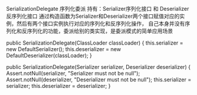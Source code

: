 SerializationDelegate 序列化委派 持有：Serializer序列化接口 和 Deserializer反序列化接口
通过构造函数为Serializer和Deserializer两个接口赋值对应的实例，然后有两个接口实例执行对应的序列化和反序列化操作，
自己本身并没有序列化和反序列化的功能，委派给别的类实现，是委派模式的简单应用场景

public SerializationDelegate(ClassLoader classLoader) {
    this.serializer = new DefaultSerializer();
    this.deserializer = new DefaultDeserializer(classLoader);
}

public SerializationDelegate(Serializer<Object> serializer, Deserializer<Object> deserializer) {
    Assert.notNull(serializer, "Serializer must not be null");
    Assert.notNull(deserializer, "Deserializer must not be null");
    this.serializer = serializer;
    this.deserializer = deserializer;
}